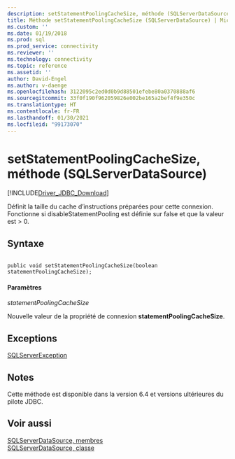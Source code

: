 ```yaml
---
description: setStatementPoolingCacheSize, méthode (SQLServerDataSource)
title: Méthode setStatementPoolingCacheSize (SQLServerDataSource) | Microsoft Docs
ms.custom: ''
ms.date: 01/19/2018
ms.prod: sql
ms.prod_service: connectivity
ms.reviewer: ''
ms.technology: connectivity
ms.topic: reference
ms.assetid: ''
author: David-Engel
ms.author: v-daenge
ms.openlocfilehash: 3122095c2ed0d0b9d88501efebe80a0370888af6
ms.sourcegitcommit: 33f0f190f962059826e002be165a2bef4f9e350c
ms.translationtype: HT
ms.contentlocale: fr-FR
ms.lasthandoff: 01/30/2021
ms.locfileid: "99173070"
---
```

# <a name="setstatementpoolingcachesize-method-sqlserverdatasource"></a>setStatementPoolingCacheSize, méthode (SQLServerDataSource)
[!INCLUDE[Driver_JDBC_Download](../../../includes/driver_jdbc_download.md)]

  Définit la taille du cache d’instructions préparées pour cette connexion. Fonctionne si disableStatementPooling est définie sur false et que la valeur est > 0.
  
## <a name="syntax"></a>Syntaxe  
  
```

public void setStatementPoolingCacheSize(boolean statementPoolingCacheSize);  
```  
  
#### <a name="parameters"></a>Paramètres  
 *statementPoolingCacheSize*  
  
 Nouvelle valeur de la propriété de connexion **statementPoolingCacheSize**.  

## <a name="exceptions"></a>Exceptions  
 [SQLServerException](../../../connect/jdbc/reference/sqlserverexception-class.md)  
 
## <a name="remarks"></a>Notes  
 Cette méthode est disponible dans la version 6.4 et versions ultérieures du pilote JDBC.
 
## <a name="see-also"></a>Voir aussi  
 [SQLServerDataSource, membres](../../../connect/jdbc/reference/sqlserverdatasource-members.md)   
 [SQLServerDataSource, classe](../../../connect/jdbc/reference/sqlserverdatasource-class.md)  
  
  
